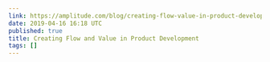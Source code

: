 ```yaml
---
link: https://amplitude.com/blog/creating-flow-value-in-product-development
date: 2019-04-16 16:18 UTC
published: true
title: Creating Flow and Value in Product Development
tags: []
---
```



